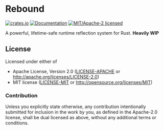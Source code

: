 
# Rebound

[![crates.io](https://img.shields.io/crates/v/rebound.svg)](https://crates.io/crates/rebound)
[![Documentation](https://docs.rs/rebound/badge.svg)](https://docs.rs/rebound)
[![MIT/Apache-2 licensed](https://img.shields.io/crates/l/rebound.svg)](./LICENSE-APACHE)

A powerful, lifetime-safe runtime reflection system for Rust. **Heavily WIP**

## License

Licensed under either of

- Apache License, Version 2.0 ([LICENSE-APACHE](LICENSE-APACHE) or http://apache.org/licenses/LICENSE-2.0)
- MIT license ([LICENSE-MIT](LICENSE-MIT) or http://opensource.org/licenses/MIT)

### Contribution

Unless you explicitly state otherwise, any contribution intentionally submitted
for inclusion in the work by you, as defined in the Apache-2.0 license, shall
be dual licensed as above, without any additional terms or conditions.
